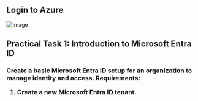 <h2>Login to Azure</h2>

![image](https://github.com/user-attachments/assets/bbaaaaa5-314b-40dc-80d3-34def72e6265)



<h2>Practical Task 1: Introduction to Microsoft Entra ID<h3>

Create a basic Microsoft Entra ID setup for an organization to manage identity and access.
<b>Requirements</b>:
1. Create a new Microsoft Entra ID tenant.
